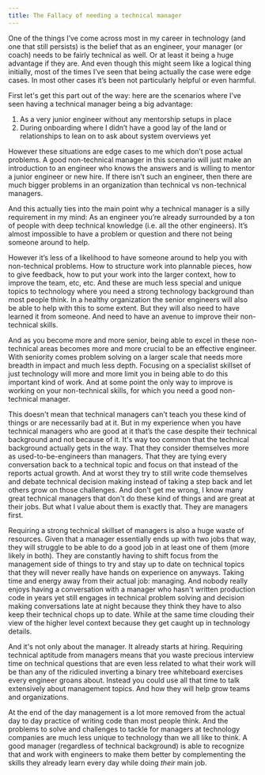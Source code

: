 ```yaml
---
title: The Fallacy of needing a technical manager
---
```


One of the things I’ve come across most in my career in technology (and one that still persists) is the belief that as an engineer, your manager (or coach) needs to be fairly technical as well. Or at least it being a huge advantage if they are. And even though this might seem like a logical thing initially, most of the times I’ve seen that being actually the case were edge cases. In most other cases it’s been not particularly helpful or even harmful.

First let's get this part out of the way: here are the scenarios where I’ve seen having a technical manager being a big advantage:

1. As a very junior engineer without any mentorship setups in place
2. During onboarding where I didn’t have a good lay of the land or relationships to lean on to ask about system overviews yet

However these situations are edge cases to me which don’t pose actual problems. A good non-technical manager in this scenario will just make an introduction to an engineer who knows the answers and is willing to mentor a junior engineer or new hire. If there isn’t such an engineer, then there are much bigger problems in an organization than technical vs non-technical managers.

And this actually ties into the main point why a technical manager is a silly requirement in my mind: As an engineer you’re already surrounded by a ton of people with deep technical knowledge (i.e. all the other engineers). It’s almost impossible to have a problem or question and there not being someone around to help.

However it’s less of a likelihood to have someone around to help you with non-technical problems. How to structure work into plannable pieces, how to give feedback, how to put your work into the larger context, how to improve the team, etc, etc. And these are much less special and unique topics to technology where you need a strong technology background than most people think. In a healthy organization the senior engineers will also be able to help with this to some extent. But they will also need to have learned it from someone. And need to have an avenue to improve their non-technical skills.

And as you become more and more senior, being able to excel in these non-technical areas becomes more and more crucial to be an effective engineer. With seniority comes problem solving on a larger scale that needs more breadth in impact and much less depth. Focusing on a specialist skillset of just technology will more and more limit you in being able to do this important kind of work. And at some point the only way to improve is working on your non-technical skills, for which you need a good non-technical manager.

This doesn't mean that technical managers can't teach you these kind of things or are necessarily bad at it. But in my experience when you have technical managers who are good at it that’s the case despite their technical background and not because of it. It's way too common that the technical background actually gets in the way. That they consider themselves more as used-to-be-engineers than managers. That they are tying every conversation back to a technical topic and focus on that instead of the reports actual growth. And at worst they try to still write code themselves and debate technical decision making instead of taking a step back and let others grow on those challenges. And don't get me wrong, I know many great technical managers that don't do these kind of things and are great at their jobs. But what I value about them is exactly that. They are managers first.

Requiring a strong technical skillset of managers is also a huge waste of resources. Given that a manager essentially ends up with two jobs that way, they will struggle to be able to do a good job in at least one of them (more likely in both). They are constantly having to shift focus from the management side of things to try and stay up to date on technical topics that they will never really have hands on experience on anyways. Taking time and energy away from their actual job: managing. And nobody really enjoys having a conversation with a manager who hasn't written production code in years yet still engages in technical problem solving and decision making conversations late at night because they think they have to also keep their technical chops up to date. While at the same time clouding their view of the higher level context because they get caught up in technology details. 

And it's not only about the manager. It already starts at hiring. Requiring technical aptitude from managers means that you waste precious interview time on technical questions that are even less related to what their work will be than any of the ridiculed inverting a binary tree whiteboard exercises every engineer groans about. Instead you could use all that time to talk extensively about management topics. And how they will help grow teams and organizations. 

At the end of the day management is a lot more removed from the actual day to day practice of writing code than most people think. And the problems to solve and challenges to tackle for managers at technology companies are much less unique to technology than we all like to think. A good manager (regardless of technical background) is able to recognize that and work with engineers to make them better by complementing the skills they already learn every day while doing *their* main job. 
